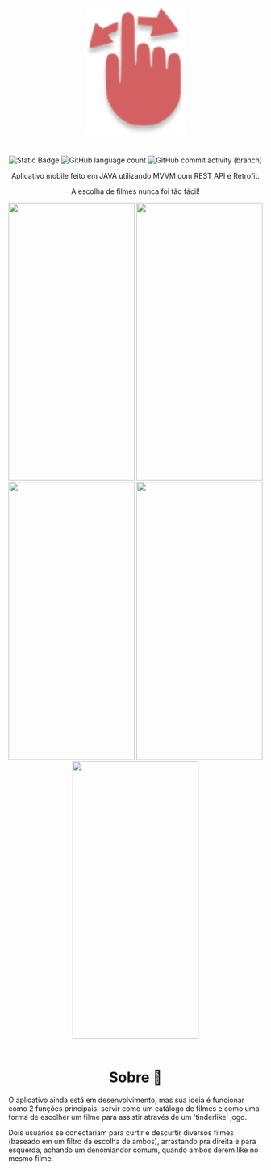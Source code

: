 <div class="corpo" align="center"> 

<img src="logo.png" width="200px" height="250px">

#
![Static Badge](https://img.shields.io/badge/Match-Movie-D46162)
![GitHub language count](https://img.shields.io/github/languages/count/jtentis/MatchMovie?color=D46162)
![GitHub commit activity (branch)](https://img.shields.io/github/commit-activity/y/jtentis/MatchMovie?color=D46162)

Aplicativo mobile feito em JAVA utilizando MVVM com REST API e Retrofit. 

A escolha de filmes nunca foi tão fácil!


<img src="/home/jtentis/Documentos/projetos/MatchMovie/gifs/splash_screen.gif" width="250" height="550"/>
<img src="/home/jtentis/Documentos/projetos/MatchMovie/gifs/profile.gif" width="250" height="550"/>
<img src="/home/jtentis/Documentos/projetos/MatchMovie/gifs/catalogo.gif" width="250" height="550"/>
<img src="/home/jtentis/Documentos/projetos/MatchMovie/gifs/login.gif" width="250" height="550"/>
<img src="/home/jtentis/Documentos/projetos/MatchMovie/gifs/match.gif" width="250" height="550"/>

</br>
</br>

# Sobre 📜

</div>

O aplicativo ainda está em desenvolvimento, mas sua ideia é funcionar como 2 funções principais: servir como um catálogo de filmes e como uma forma de escolher um filme para assistir através de um 'tinderlike' jogo. 

Dois usuários se conectariam para curtir e descurtir diversos filmes (baseado em um filtro da escolha de ambos), arrastando pra direita e para esquerda, achando um denomiandor comum, quando ambos derem like no mesmo filme.

